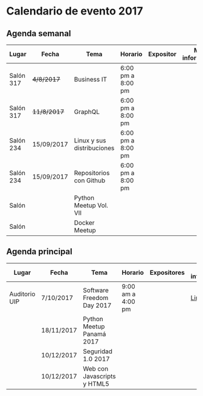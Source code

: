 # Calendario de evento 2017

## Agenda semanal
|	Lugar|	Fecha|	Tema| Horario| Expositor| Mas información|
|------|-------|------|-------------------|-----------|---------|
|	Salón 317|	~~4/8/2017~~|	Business IT|	6:00 pm a 8:00 pm| |
|	Salón 317|	~~11/8/2017~~|	 GraphQL|	6:00 pm a 8:00 pm| ||
|	Salón 234	|	15/09/2017| Linux y sus distribuciones| 6:00 pm a 8:00 pm| ||
|	Salón 234	|	15/09/2017| Repositorios con Github| 6:00 pm a 8:00 pm| ||
|	Salón | | Python Meetup Vol. VII| | ||
|	Salón|	|	 Docker Meetup| | ||

## Agenda principal
|	Lugar|	Fecha|	Tema| Horario| Expositores | Mas información|
|------|-------|------|-------------------|-----------|---------|
|Auditorio UIP|	7/10/2017	|Software Freedom Day 2017|	9:00 am a 4:00 pm| |[Link](https://github.com/floss-pa/Software-Freedom-Day-2017)|
||	18/11/2017	|Python Meetup Panamá 2017|	| ||
||	10/12/2017	|Seguridad 1.0 2017|	| ||
||	10/12/2017	|Web con Javascripts y HTML5 |	| ||

